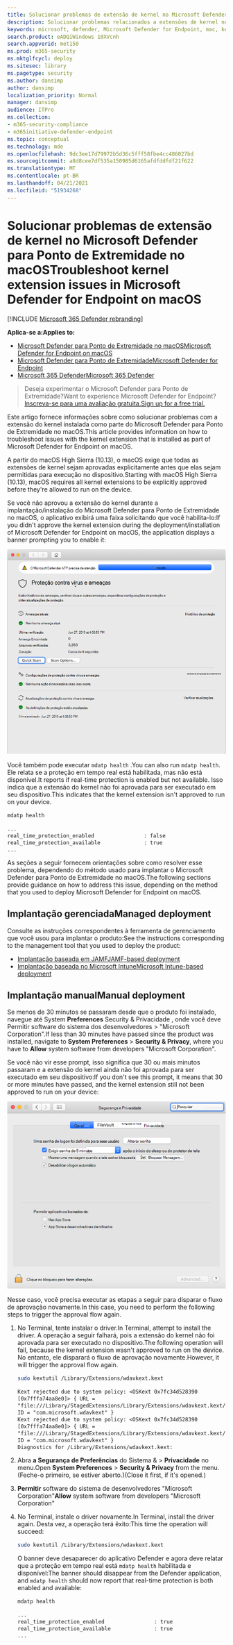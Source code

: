 ```yaml
---
title: Solucionar problemas de extensão de kernel no Microsoft Defender para Ponto de Extremidade no macOS
description: Solucionar problemas relacionados a extensões de kernel no Microsoft Defender para Ponto de Extremidade no macOS.
keywords: microsoft, defender, Microsoft Defender for Endpoint, mac, kernel, extension
search.product: eADQiWindows 10XVcnh
search.appverid: met150
ms.prod: m365-security
ms.mktglfcycl: deploy
ms.sitesec: library
ms.pagetype: security
ms.author: dansimp
author: dansimp
localization_priority: Normal
manager: dansimp
audience: ITPro
ms.collection:
- m365-security-compliance
- m365initiative-defender-endpoint
ms.topic: conceptual
ms.technology: mde
ms.openlocfilehash: 9dc3ee17d79972b5d36c5fff58fbe4cc486027bd
ms.sourcegitcommit: a8d8cee7df535a150985d6165afdfddfdf21f622
ms.translationtype: MT
ms.contentlocale: pt-BR
ms.lasthandoff: 04/21/2021
ms.locfileid: "51934268"
---
```

# <a name="troubleshoot-kernel-extension-issues-in-microsoft-defender-for-endpoint-on-macos"></a><span data-ttu-id="3df6c-104">Solucionar problemas de extensão de kernel no Microsoft Defender para Ponto de Extremidade no macOS</span><span class="sxs-lookup"><span data-stu-id="3df6c-104">Troubleshoot kernel extension issues in Microsoft Defender for Endpoint on macOS</span></span>

[!INCLUDE [Microsoft 365 Defender rebranding](../../includes/microsoft-defender.md)]


<span data-ttu-id="3df6c-105">**Aplica-se a:**</span><span class="sxs-lookup"><span data-stu-id="3df6c-105">**Applies to:**</span></span>

- [<span data-ttu-id="3df6c-106">Microsoft Defender para Ponto de Extremidade no macOS</span><span class="sxs-lookup"><span data-stu-id="3df6c-106">Microsoft Defender for Endpoint on macOS</span></span>](microsoft-defender-endpoint-mac.md)
- [<span data-ttu-id="3df6c-107">Microsoft Defender para Ponto de Extremidade</span><span class="sxs-lookup"><span data-stu-id="3df6c-107">Microsoft Defender for Endpoint</span></span>](https://go.microsoft.com/fwlink/p/?linkid=2154037)
- [<span data-ttu-id="3df6c-108">Microsoft 365 Defender</span><span class="sxs-lookup"><span data-stu-id="3df6c-108">Microsoft 365 Defender</span></span>](https://go.microsoft.com/fwlink/?linkid=2118804)

> <span data-ttu-id="3df6c-109">Deseja experimentar o Microsoft Defender para Ponto de Extremidade?</span><span class="sxs-lookup"><span data-stu-id="3df6c-109">Want to experience Microsoft Defender for Endpoint?</span></span> [<span data-ttu-id="3df6c-110">Inscreva-se para uma avaliação gratuita.</span><span class="sxs-lookup"><span data-stu-id="3df6c-110">Sign up for a free trial.</span></span>](https://www.microsoft.com/microsoft-365/windows/microsoft-defender-atp?ocid=docs-wdatp-exposedapis-abovefoldlink)

<span data-ttu-id="3df6c-111">Este artigo fornece informações sobre como solucionar problemas com a extensão do kernel instalada como parte do Microsoft Defender para Ponto de Extremidade no macOS.</span><span class="sxs-lookup"><span data-stu-id="3df6c-111">This article provides information on how to troubleshoot issues with the kernel extension that is installed as part of Microsoft Defender for Endpoint on macOS.</span></span>

<span data-ttu-id="3df6c-112">A partir do macOS High Sierra (10.13), o macOS exige que todas as extensões de kernel sejam aprovadas explicitamente antes que elas sejam permitidas para execução no dispositivo.</span><span class="sxs-lookup"><span data-stu-id="3df6c-112">Starting with macOS High Sierra (10.13), macOS requires all kernel extensions to be explicitly approved before they're allowed to run on the device.</span></span>

<span data-ttu-id="3df6c-113">Se você não aprovou a extensão do kernel durante a implantação/instalação do Microsoft Defender para Ponto de Extremidade no macOS, o aplicativo exibirá uma faixa solicitando que você habilita-lo:</span><span class="sxs-lookup"><span data-stu-id="3df6c-113">If you didn't approve the kernel extension during the deployment/installation of Microsoft Defender for Endpoint on macOS, the application displays a banner prompting you to enable it:</span></span>

   ![Captura de tela desabilitada de RTP](images/mdatp-32-main-app-fix.png)

<span data-ttu-id="3df6c-115">Você também pode executar ```mdatp health``` .</span><span class="sxs-lookup"><span data-stu-id="3df6c-115">You can also run ```mdatp health```.</span></span> <span data-ttu-id="3df6c-116">Ele relata se a proteção em tempo real está habilitada, mas não está disponível.</span><span class="sxs-lookup"><span data-stu-id="3df6c-116">It reports if real-time protection is enabled but not available.</span></span> <span data-ttu-id="3df6c-117">Isso indica que a extensão do kernel não foi aprovada para ser executado em seu dispositivo.</span><span class="sxs-lookup"><span data-stu-id="3df6c-117">This indicates that the kernel extension isn't approved to run on your device.</span></span>

```bash
mdatp health
```
```Output
...
real_time_protection_enabled                : false
real_time_protection_available              : true
...
```

<span data-ttu-id="3df6c-118">As seções a seguir fornecem orientações sobre como resolver esse problema, dependendo do método usado para implantar o Microsoft Defender para Ponto de Extremidade no macOS.</span><span class="sxs-lookup"><span data-stu-id="3df6c-118">The following sections provide guidance on how to address this issue, depending on the method that you used to deploy Microsoft Defender for Endpoint on macOS.</span></span>

## <a name="managed-deployment"></a><span data-ttu-id="3df6c-119">Implantação gerenciada</span><span class="sxs-lookup"><span data-stu-id="3df6c-119">Managed deployment</span></span>

<span data-ttu-id="3df6c-120">Consulte as instruções correspondentes à ferramenta de gerenciamento que você usou para implantar o produto:</span><span class="sxs-lookup"><span data-stu-id="3df6c-120">See the instructions corresponding to the management tool that you used to deploy the product:</span></span>

- [<span data-ttu-id="3df6c-121">Implantação baseada em JAMF</span><span class="sxs-lookup"><span data-stu-id="3df6c-121">JAMF-based deployment</span></span>](mac-install-with-jamf.md)
- [<span data-ttu-id="3df6c-122">Implantação baseada no Microsoft Intune</span><span class="sxs-lookup"><span data-stu-id="3df6c-122">Microsoft Intune-based deployment</span></span>](mac-install-with-intune.md#create-system-configuration-profiles)

## <a name="manual-deployment"></a><span data-ttu-id="3df6c-123">Implantação manual</span><span class="sxs-lookup"><span data-stu-id="3df6c-123">Manual deployment</span></span>

<span data-ttu-id="3df6c-124">Se menos de 30 minutos se passaram desde que o produto foi instalado, navegue até System **Preferences** Security & Privacidade , onde você deve Permitir software do sistema dos desenvolvedores  >  "Microsoft  Corporation".</span><span class="sxs-lookup"><span data-stu-id="3df6c-124">If less than 30 minutes have passed since the product was installed, navigate to **System Preferences** > **Security & Privacy**, where you have to **Allow** system software from developers "Microsoft Corporation".</span></span>

<span data-ttu-id="3df6c-125">Se você não vir esse prompt, isso significa que 30 ou mais minutos passaram e a extensão do kernel ainda não foi aprovada para ser executado em seu dispositivo:</span><span class="sxs-lookup"><span data-stu-id="3df6c-125">If you don't see this prompt, it means that 30 or more minutes have passed, and the kernel extension still not been approved to run on your device:</span></span>

![Janela de segurança e privacidade após a captura de tela expirada do prompt](images/mdatp-33-securityprivacysettings-noprompt.png)

<span data-ttu-id="3df6c-127">Nesse caso, você precisa executar as etapas a seguir para disparar o fluxo de aprovação novamente.</span><span class="sxs-lookup"><span data-stu-id="3df6c-127">In this case, you need to perform the following steps to trigger the approval flow again.</span></span>

1. <span data-ttu-id="3df6c-128">No Terminal, tente instalar o driver.</span><span class="sxs-lookup"><span data-stu-id="3df6c-128">In Terminal, attempt to install the driver.</span></span> <span data-ttu-id="3df6c-129">A operação a seguir falhará, pois a extensão do kernel não foi aprovada para ser executado no dispositivo.</span><span class="sxs-lookup"><span data-stu-id="3df6c-129">The following operation will fail, because the kernel extension wasn't approved to run on the device.</span></span> <span data-ttu-id="3df6c-130">No entanto, ele disparará o fluxo de aprovação novamente.</span><span class="sxs-lookup"><span data-stu-id="3df6c-130">However, it will trigger the approval flow again.</span></span>

    ```bash
    sudo kextutil /Library/Extensions/wdavkext.kext
    ```
    
    ```Output
    Kext rejected due to system policy: <OSKext 0x7fc34d528390 [0x7fffa74aa8e0]> { URL = "file:///Library/StagedExtensions/Library/Extensions/wdavkext.kext/", ID = "com.microsoft.wdavkext" }
    Kext rejected due to system policy: <OSKext 0x7fc34d528390 [0x7fffa74aa8e0]> { URL = "file:///Library/StagedExtensions/Library/Extensions/wdavkext.kext/", ID = "com.microsoft.wdavkext" }
    Diagnostics for /Library/Extensions/wdavkext.kext:
    ```

2. <span data-ttu-id="3df6c-131">Abra **a Segurança de Preferências** do Sistema &  >  **Privacidade** no menu.</span><span class="sxs-lookup"><span data-stu-id="3df6c-131">Open **System Preferences** > **Security & Privacy** from the menu.</span></span> <span data-ttu-id="3df6c-132">(Feche-o primeiro, se estiver aberto.)</span><span class="sxs-lookup"><span data-stu-id="3df6c-132">(Close it first, if it's opened.)</span></span>

3. <span data-ttu-id="3df6c-133">**Permitir** software do sistema de desenvolvedores "Microsoft Corporation"</span><span class="sxs-lookup"><span data-stu-id="3df6c-133">**Allow** system software from developers "Microsoft Corporation"</span></span>

4. <span data-ttu-id="3df6c-134">No Terminal, instale o driver novamente.</span><span class="sxs-lookup"><span data-stu-id="3df6c-134">In Terminal, install the driver again.</span></span> <span data-ttu-id="3df6c-135">Desta vez, a operação terá êxito:</span><span class="sxs-lookup"><span data-stu-id="3df6c-135">This time the operation will succeed:</span></span>

    ```bash
    sudo kextutil /Library/Extensions/wdavkext.kext
    ```

    <span data-ttu-id="3df6c-136">O banner deve desaparecer do aplicativo Defender e agora deve relatar que a proteção em tempo real está ```mdatp health``` habilitada e disponível:</span><span class="sxs-lookup"><span data-stu-id="3df6c-136">The banner should disappear from the Defender application, and ```mdatp health``` should now report that real-time protection is both enabled and available:</span></span>

    ```bash
    mdatp health
    ```

    ```Output
    ...
    real_time_protection_enabled                : true
    real_time_protection_available              : true
    ...
    ```
